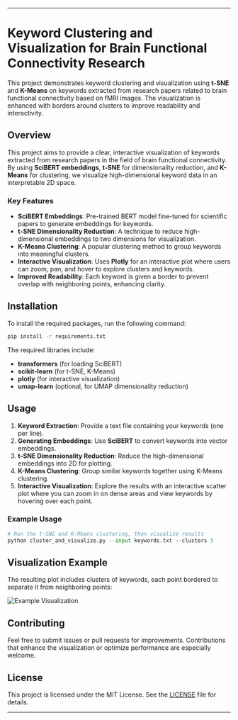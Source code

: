 

---

# **Keyword Clustering and Visualization for Brain Functional Connectivity Research**

This project demonstrates keyword clustering and visualization using **t-SNE** and **K-Means** on keywords extracted from research papers related to brain functional connectivity based on fMRI images. The visualization is enhanced with borders around clusters to improve readability and interactivity.

## **Overview**

This project aims to provide a clear, interactive visualization of keywords extracted from research papers in the field of brain functional connectivity. By using **SciBERT embeddings**, **t-SNE** for dimensionality reduction, and **K-Means** for clustering, we visualize high-dimensional keyword data in an interpretable 2D space.

### **Key Features**
- **SciBERT Embeddings**: Pre-trained BERT model fine-tuned for scientific papers to generate embeddings for keywords.
- **t-SNE Dimensionality Reduction**: A technique to reduce high-dimensional embeddings to two dimensions for visualization.
- **K-Means Clustering**: A popular clustering method to group keywords into meaningful clusters.
- **Interactive Visualization**: Uses **Plotly** for an interactive plot where users can zoom, pan, and hover to explore clusters and keywords.
- **Improved Readability**: Each keyword is given a border to prevent overlap with neighboring points, enhancing clarity.

## **Installation**

To install the required packages, run the following command:

```bash
pip install -r requirements.txt
```

The required libraries include:
- **transformers** (for loading SciBERT)
- **scikit-learn** (for t-SNE, K-Means)
- **plotly** (for interactive visualization)
- **umap-learn** (optional, for UMAP dimensionality reduction)

## **Usage**

1. **Keyword Extraction**: Provide a text file containing your keywords (one per line).
2. **Generating Embeddings**: Use **SciBERT** to convert keywords into vector embeddings.
3. **t-SNE Dimensionality Reduction**: Reduce the high-dimensional embeddings into 2D for plotting.
4. **K-Means Clustering**: Group similar keywords together using K-Means clustering.
5. **Interactive Visualization**: Explore the results with an interactive scatter plot where you can zoom in on dense areas and view keywords by hovering over each point.

### **Example Usage**

```python
# Run the t-SNE and K-Means clustering, then visualize results
python cluster_and_visualize.py --input keywords.txt --clusters 5
```

## **Visualization Example**

The resulting plot includes clusters of keywords, each point bordered to separate it from neighboring points:

![Example Visualization](![image](https://github.com/user-attachments/assets/c795e946-1673-45ff-b9c1-decef19c5170)
)

## **Contributing**

Feel free to submit issues or pull requests for improvements. Contributions that enhance the visualization or optimize performance are especially welcome.

## **License**

This project is licensed under the MIT License. See the [LICENSE](LICENSE) file for details.

---
